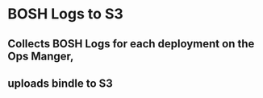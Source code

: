 # BOSH Logs to S3

## Collects BOSH Logs for each deployment on the Ops Manger,
## uploads bindle to S3
